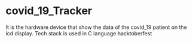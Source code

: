 # covid_19_Tracker
It is the hardware device that show the data of the covid_19 patient on the lcd display. Tech stack is used in C language
hacktoberfest
